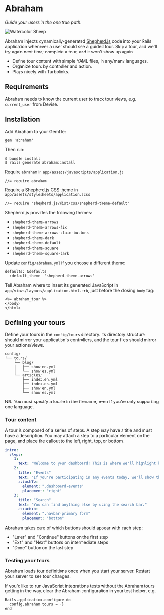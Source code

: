 # Abraham

_Guide your users in the one true path._

![Watercolor Sheep](https://upload.wikimedia.org/wikipedia/commons/e/e4/Watercolor_Sheep_Drawing.jpg)

Abraham injects dynamically-generated [Shepherd.js](http://github.hubspot.com/shepherd/docs/welcome/) code into your Rails application whenever a user should see a guided tour. Skip a tour, and we'll try again next time; complete a tour, and it won't show up again.

* Define tour content with simple YAML files, in any/many languages.
* Organize tours by controller and action.
* Plays nicely with Turbolinks.

## Requirements

Abraham needs to know the current user to track tour views, e.g. `current_user` from Devise.

## Installation

Add Abraham to your Gemfile:

```
gem 'abraham'
```

Then run:

```
$ bundle install
$ rails generate abraham:install
```

Require `abraham` in `app/assets/javascripts/application.js`

```
//= require abraham
```

Require a Shepherd.js CSS theme in `app/assets/stylesheets/application.scss`

```
//= require "shepherd.js/dist/css/shepherd-theme-default"
```

Shepherd.js provides the following themes:

- `shepherd-theme-arrows`
- `shepherd-theme-arrows-fix`
- `shepherd-theme-arrows-plain-buttons`
- `shepherd-theme-dark`
- `shepherd-theme-default`
- `shepherd-theme-square`
- `shepherd-theme-square-dark`

Update `config/abraham.yml` if you choose a different theme:

```
defaults: &defaults
  :default_theme: 'shepherd-theme-arrows'
```

Tell Abraham where to insert its generated JavaScript in `app/views/layouts/application.html.erb`, just before the closing `body` tag:

```erb
<%= abraham_tour %>
</body>
</html>
```

## Defining your tours

Define your tours in the `config/tours` directory. Its directory structure should mirror your application's controllers, and the tour files should mirror your actions/views.

```
config/
└── tours/
    └── blog/
    │   ├── show.en.yml
    │   └── show.es.yml    
    └── articles/
        ├── index.en.yml
        ├── index.es.yml
        ├── show.en.yml
        └── show.es.yml
```

NB: You must specify a locale in the filename, even if you're only supporting one language.

### Tour content

A tour is composed of a series of steps. A step may have a title and must have a description. You may attach a step to a particular element on the page, and place the callout to the left, right, top, or bottom. 

```yaml
intro:
  steps:
    1:
      text: "Welcome to your dashboard! This is where we'll highlight key information to manage your day."
    2:
      title: "Events"
      text: "If you're participating in any events today, we'll show that here."
      attachTo:
        element: ".dashboard-events"
        placement: "right"
    3:
      title: "Search"
      text: "You can find anything else by using the search bar."
      attachTo:
        element: ".navbar-primary form"
        placement: "bottom"
```

Abraham takes care of which buttons should appear with each step:

* "Later" and "Continue" buttons on the first step
* "Exit" and "Next" buttons on intermediate steps
* "Done" button on the last step

### Testing your tours

Abraham loads tour definitions once when you start your server. Restart your server to see tour changes.

If you'd like to run JavaScript integrations tests without the Abraham tours getting in the way, clear the Abraham configuration in your test helper, e.g.

```
Rails.application.configure do
  config.abraham.tours = {}
end
```

